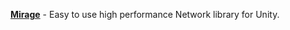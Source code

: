 [**Mirage**](https://github.com/MirageNet/Mirage) - Easy to use high performance Network library for Unity.